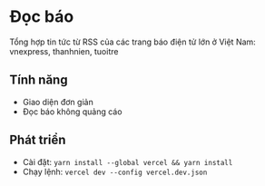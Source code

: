 # Đọc báo

Tổng hợp tin tức từ RSS của các trang báo điện tử lớn ở Việt Nam: vnexpress, thanhnien, tuoitre

## Tính năng

- Giao diện đơn giản
- Đọc báo không quảng cáo

## Phát triển
- Cài đặt: `yarn install --global vercel && yarn install`
- Chạy lệnh: `vercel dev --config vercel.dev.json`
